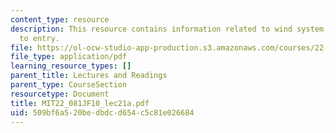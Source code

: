 ```yaml
---
content_type: resource
description: This resource contains information related to wind system dynamics, barriers
  to entry.
file: https://ol-ocw-studio-app-production.s3.amazonaws.com/courses/22-081j-introduction-to-sustainable-energy-fall-2010/509bf6a520bedbdcd654c5c81e026684_MIT22_081JF10_lec21a.pdf
file_type: application/pdf
learning_resource_types: []
parent_title: Lectures and Readings
parent_type: CourseSection
resourcetype: Document
title: MIT22_081JF10_lec21a.pdf
uid: 509bf6a5-20be-dbdc-d654-c5c81e026684
---
```

